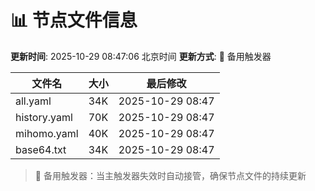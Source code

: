 # 📊 节点文件信息

**更新时间**: 2025-10-29 08:47:06 北京时间
**更新方式**: 🔄 备用触发器

| 文件名 | 大小 | 最后修改 |
|--------|------|----------|
| all.yaml | 34K | 2025-10-29 08:47 |
| history.yaml | 70K | 2025-10-29 08:47 |
| mihomo.yaml | 40K | 2025-10-29 08:47 |
| base64.txt | 34K | 2025-10-29 08:47 |

> 🔄 备用触发器：当主触发器失效时自动接管，确保节点文件的持续更新
